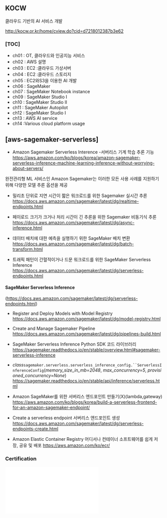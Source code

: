 ## KOCW

클라우드 기반의 AI 서비스 개발

http://kocw.or.kr/home/cview.do?cid=d7218012387b3e62


### [TOC]
- ch01 : OT, 클라우드와 인공지능 서비스
- ch02 : AWS 설명
- ch03 : EC2 :클라우드 가상서버
- ch04 : EC2 :클라우드 스토리지
- ch05 : EC2와S3을 이용한 AI 개발 
- ch06 : SageMaker
- ch07 : SageMaker Notebook instance
- ch09 : SageMaker Studio I
- ch10 : SageMaker Studio II
- ch11 : SageMaker Autopilot
- ch12 : SageMaker Studio I
- ch13 : AWS AI service
- ch14 :Various cloud platform usage  




## [aws-sagemaker-serverless]


- Amazon Sagemaker Serverless Interence
-서버리스 기계 학습 추론 기능
https://aws.amazon.com/ko/blogs/korea/amazon-sagemaker-serverless-inference-machine-learning-inference-without-worrying-about-servers/



완전관리형 ML 서비스인 Amazon Sagemaker는 이러한 모든 사용 사례를 지원하기 위해 다양한 모델 추론 옵션을 제공

- 밀리초 단위로 지연 시간이 짧은 워크로드를 위한 Sagemaker 실시간 추론
https://docs.aws.amazon.com/sagemaker/latest/dg/realtime-endpoints.html

- 페이로드 크기가 크거나 처리 시간이 긴 추론을 위한 Sagemaker 비동기식 추론
https://docs.aws.amazon.com/sagemaker/latest/dg/async-inference.html

- 데이터 배치에 대한 예측을 실행하기 위한 SageMaker 배치 변환
https://docs.aws.amazon.com/sagemaker/latest/dg/batch-transform.html

- 트래픽 패턴이 간혈적이거나 드문 워크로드를 위한 SageMaker Serverless Inference
https://docs.aws.amazon.com/sagemaker/latest/dg/serverless-endpoints.html



#### SageMaker Serverless Inference 
(https://docs.aws.amazon.com/sagemaker/latest/dg/serverless-endpoints.html)

- Register and Deploy Models with Model Registry
https://docs.aws.amazon.com/sagemaker/latest/dg/model-registry.html
- Create and Manage Sagemaker Pipeline
https://docs.aws.amazon.com/sagemaker/latest/dg/pipelines-build.html


- SageMaker Serverless Inference Python SDK 코드 라이브러리
https://sagemaker.readthedocs.io/en/stable/overview.html#sagemaker-serverless-inference
- _class_`sagemaker.serverless.serverless_inference_config.``ServerlessInferenceConfig`(_memory_size_in_mb=2048_, _max_concurrency=5_, _provisioned_concurrency=None_)
https://sagemaker.readthedocs.io/en/stable/api/inference/serverless.html

- Amazon SageMaker를 위한 서버리스 엔드포인트 만들기(X)(lambda,gateway)
https://aws.amazon.com/ko/blogs/korea/build-a-serverless-frontend-for-an-amazon-sagemaker-endpoint/


- Create a serverless endpoint 서버리스 앤드포인트 생성
https://docs.aws.amazon.com/sagemaker/latest/dg/serverless-endpoints-create.html

- Amazon Elastic Container Registry
어디서나 컨테이너 소프트웨어를 쉽게 저장, 공유 및 배포
https://aws.amazon.com/ko/ecr/







### Certification


![pdf](files/Cloud-based-AI-service-development_eng.pdf)